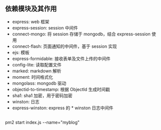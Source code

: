 ## 依赖模块及其作用
* express: web 框架
* express-session: session 中间件
* connect-mongo: 将 session 存储于 mongodb，结合 express-session 使用
* connect-flash: 页面通知的中间件，基于 session 实现
* ejs: 模板
* express-formidable: 接收表单及文件上传的中间件
* config-lite: 读取配置文件
* marked: markdown 解析
* moment: 时间格式化
* mongolass: mongodb 驱动
* objectid-to-timestamp: 根据 ObjectId 生成时间戳
* sha1: sha1 加密，用于密码加密
* winston: 日志
* express-winston: express 的 * winston 日志中间件
## 
pm2 start index.js --name="myblog"
